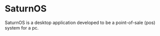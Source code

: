 # SaturnOS
SaturnOS is a desktop application developed to be a point-of-sale (pos) system for a pc.
